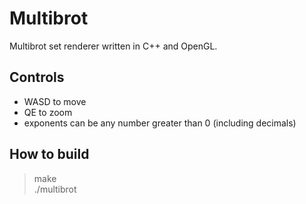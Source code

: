 # Multibrot

Multibrot set renderer written in C++ and OpenGL.

## Controls

- WASD to move
- QE to zoom
- exponents can be any number greater than 0 (including decimals)

## How to build

> make  
> ./multibrot
